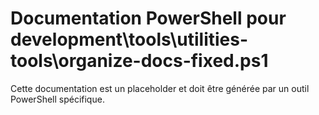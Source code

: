 # Documentation PowerShell pour development\tools\utilities-tools\organize-docs-fixed.ps1

Cette documentation est un placeholder et doit être générée par un outil PowerShell spécifique.
